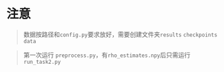 # 注意

> 数据按路径和`config.py`要求放好，需要创建文件夹`results` `checkpoints` `data`

> 第一次运行 `preprocess.py`，有`rho_estimates.npy`后只需运行`run_task2.py`
